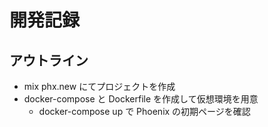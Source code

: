 # 開発記録

## アウトライン

* mix phx.new にてプロジェクトを作成
* docker-compose と Dockerfile を作成して仮想環境を用意
  * docker-compose up で Phoenix の初期ページを確認

